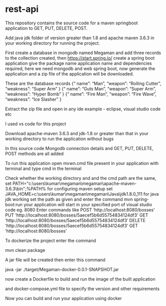 # rest-api
This repository contains the source code for a maven springboot application to GET, PUT, DELETE, POST.


Add java jdk folder of version greater than 1.8 and apache maven 3.6.3 in your working directory for running the project.


First create a database in mongodb named Megaman and add three records to the collection created, then https://start.spring.io/ create a spring boot application give the package name application name and dependencies required, here we need mongodb and web spring boot, now generate the application and a zip file of the application will be downloaded.

 These are the database records
{“
  name”: “Man”,
  “weapon”: “Rolling Cutter”,
  “weakness”: “Super Arm”
 }
 {“
  name”: “Guts Man”,
  “weapon”: “Super Arm”,
  “weakness”: “Hyper Bomb”
 }
 {“
  name”: “Fire Man”,
  “weapon”: “Fire Wave”,
  “weakness”: “Ice Slasher”
 }


Extract the zip file and open in any ide example - eclipse, visual studio code etc

I used vs code for this project 


Download apache-maven 3.6.3 and jdk-1.8 or greater than that in your working directory to run the application without bugs


In this source code Mongodb connection details and GET, PUT, DELETE, POST methods are all added

To run this application open mvwn.cmd file present in your application with terminal and type cmd in the terminal

Check whether the working directory and and the cmd path are the same, 
set PATH="c:\users\kumar\megaman\megaman\apache-maven-3.6.3\bin";%PATH% for configuring maven setup
set JAVA_HOME=c:\users\kumar\megaman\megaman\Java\jdk1.8.0_111 for java jdk working
set the path as given and enter the command 
mvn spring-boot:run
your application will start in your specified port of visual studio code eg. 8080
Enter commands like
POST ‘http://localhost:8080/bosses’
PUT ‘http://localhost:8080/bosses/5aecef5b6d55754834124df3'
GET ‘http://localhost:8080/bosses/5aecef5b6d55754834124df3’
DELETE ‘http://localhost:8080/bosses/5aecef5b6d55754834124df3’
GET ‘http://localhost:8080/bosses’

To dockerize the project enter the command



mvn clean package 


A jar file will be created then enter this command

java -jar ./target/Megaman-docker-0.0.1-SNAPSHOT.jar  



now create a Dockerfile to build and run the image of the built application


and docker-compose.yml file to specify the version and other requirements

Now you can build and run your application using docker
